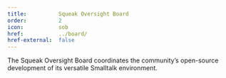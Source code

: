 ```yaml
---
title:          Squeak Oversight Board
order:          2
icon:           sob
href:           ../board/
href-external:  false
---
```

The Squeak Oversight Board coordinates the community’s open-source development
of its versatile Smalltalk environment.
